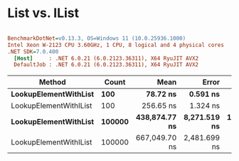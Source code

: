 # List<T> vs. IList<T>

``` ini

BenchmarkDotNet=v0.13.3, OS=Windows 11 (10.0.25936.1000)
Intel Xeon W-2123 CPU 3.60GHz, 1 CPU, 8 logical and 4 physical cores
.NET SDK=7.0.400
  [Host]     : .NET 6.0.21 (6.0.2123.36311), X64 RyuJIT AVX2
  DefaultJob : .NET 6.0.21 (6.0.2123.36311), X64 RyuJIT AVX2


```
|                 Method |  Count |          Mean |        Error |        StdDev |
|----------------------- |------- |--------------:|-------------:|--------------:|
|  **LookupElementWithList** |    **100** |      **78.72 ns** |     **0.591 ns** |      **0.524 ns** |
| LookupElementWithIList |    100 |     256.65 ns |     1.324 ns |      1.174 ns |
|  **LookupElementWithList** | **100000** | **438,874.77 ns** | **8,271.519 ns** | **13,819.850 ns** |
| LookupElementWithIList | 100000 | 667,049.70 ns | 2,481.699 ns |  2,072.331 ns |
